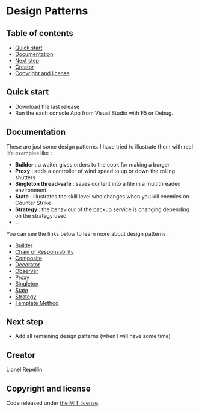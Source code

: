 Design Patterns
=====

## Table of contents

- [Quick start](#quick-start)
- [Documentation](#documentation)
- [Next step](#next-step)
- [Creator](#creator)
- [Copyright and license](#copyright-and-license)

## Quick start

- Download the last release
- Run the each console App from Visual Studio with F5 or Debug.

## Documentation

These are just some design patterns. I have tried to illustrate them with real life examples like :

  - **Builder** : a waiter gives orders to the cook for making a burger
  - **Proxy** : adds a controller of wind speed to up or down the rolling shutters
  - **Singleton thread-safe** : saves content into a file in a multithreaded environment
  - **State** : illustrates the skill level who changes when you kill enemies on Counter Strike
  - **Strategy** : the behaviour of the backup service is changing depending on the strategy used
  - ...

You can see the links below to learn more about design patterns :

- [Builder](http://en.wikipedia.org/wiki/Builder_pattern)
- [Chain of Responsability](http://en.wikipedia.org/wiki/Chain-of-responsibility_pattern)
- [Composite](http://en.wikipedia.org/wiki/Composite_pattern)
- [Decorator](http://en.wikipedia.org/wiki/Decorator_pattern)
- [Observer](http://en.wikipedia.org/wiki/Observer_pattern)
- [Proxy](http://en.wikipedia.org/wiki/Proxy_pattern)
- [Singleton](http://en.wikipedia.org/wiki/Singleton_pattern)
- [State](http://en.wikipedia.org/wiki/State_pattern)
- [Strategy](http://en.wikipedia.org/wiki/Strategy_pattern)
- [Template Method](http://en.wikipedia.org/wiki/Template_method_pattern)

## Next step

- Add all remaining design patterns (when I will have some time)

## Creator

Lionel Repellin

## Copyright and license

Code released under [the MIT license](https://github.com/twbs/bootstrap/blob/master/LICENSE).